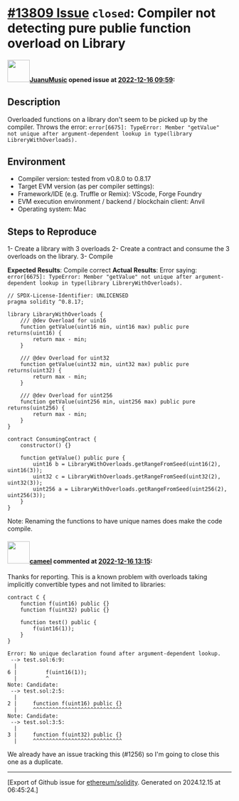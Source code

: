 # [\#13809 Issue](https://github.com/ethereum/solidity/issues/13809) `closed`: Compiler not detecting pure publie function overload on Library

#### <img src="https://avatars.githubusercontent.com/u/1811292?u=b65a89dad17a01859a94b218519ed0e466bad097&v=4" width="50">[JuanuMusic](https://github.com/JuanuMusic) opened issue at [2022-12-16 09:59](https://github.com/ethereum/solidity/issues/13809):

## Description
Overloaded functions on a library don't seem to be picked up by the compiler.
Throws the error:  `error[6675]: TypeError: Member "getValue" not unique after argument-dependent lookup in type(library LibreryWithOverloads).`

## Environment

- Compiler version: tested from v0.8.0 to 0.8.17
- Target EVM version (as per compiler settings):
- Framework/IDE (e.g. Truffle or Remix): VScode, Forge Foundry
- EVM execution environment / backend / blockchain client: Anvil
- Operating system: Mac

## Steps to Reproduce

1- Create a library with 3 overloads
2- Create a contract and consume the 3 overloads on the library.
3- Compile

**Expected Results**: Compile correct
**Actual Results**: Error saying: `error[6675]: TypeError: Member "getValue" not unique after argument-dependent lookup in type(library LibreryWithOverloads).`

```solidity
// SPDX-License-Identifier: UNLICENSED
pragma solidity ^0.8.17;

library LibraryWithOverloads {
    /// @dev Overload for uin16
    function getValue(uint16 min, uint16 max) public pure returns(uint16) {   
        return max - min;
    }

    /// @dev Overload for uint32
    function getValue(uint32 min, uint32 max) public pure returns(uint32) {   
        return max - min;
    }

    /// @dev Overload for uint256
    function getValue(uint256 min, uint256 max) public pure returns(uint256) {   
        return max - min;
    }
}

contract ConsumingContract {
    constructor() {}

    function getValue() public pure {
        uint16 b = LibraryWithOverloads.getRangeFromSeed(uint16(2), uint16(3));
        uint32 c = LibraryWithOverloads.getRangeFromSeed(uint32(2), uint32(3));
        uint256 a = LibraryWithOverloads.getRangeFromSeed(uint256(2), uint256(3));
    }
}
```

Note: Renaming the functions to have unique names does make the code compile.

#### <img src="https://avatars.githubusercontent.com/u/137030?v=4" width="50">[cameel](https://github.com/cameel) commented at [2022-12-16 13:15](https://github.com/ethereum/solidity/issues/13809#issuecomment-1354750575):

Thanks for reporting. This is a known problem with overloads taking implicitly convertible types and not limited to libraries:
```solidity
contract C {
    function f(uint16) public {}
    function f(uint32) public {}

    function test() public {
        f(uint16(1));
    }
}
```
```
Error: No unique declaration found after argument-dependent lookup.
 --> test.sol:6:9:
  |
6 |         f(uint16(1));
  |         ^
Note: Candidate:
 --> test.sol:2:5:
  |
2 |     function f(uint16) public {}
  |     ^^^^^^^^^^^^^^^^^^^^^^^^^^^^
Note: Candidate:
 --> test.sol:3:5:
  |
3 |     function f(uint32) public {}
  |     ^^^^^^^^^^^^^^^^^^^^^^^^^^^^
```

We already have an issue tracking this (#1256) so I'm going to close this one as a duplicate.


-------------------------------------------------------------------------------



[Export of Github issue for [ethereum/solidity](https://github.com/ethereum/solidity). Generated on 2024.12.15 at 06:45:24.]
